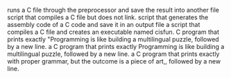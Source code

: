runs a C file through the preprocessor and save the result into another file
script that compiles a C file but does not link.
script that generates the assembly code of a C code and save it in an output file
a script that compiles a C file and creates an executable named cisfun.
C program that prints exactly "Programming is like building a multilingual puzzle, followed by a new line.
a C program that prints exactly Programming is like building a multilingual puzzle, followed by a new line.
a C program that prints exactly with proper grammar, but the outcome is a piece of art,, followed by a new line.
